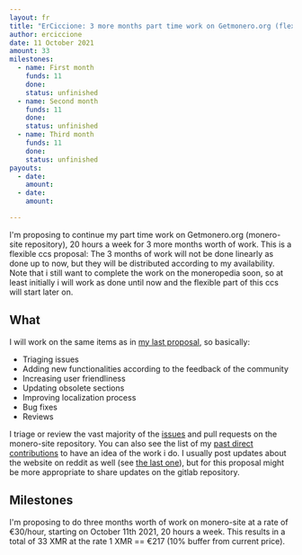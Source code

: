 ```yaml
---
layout: fr
title: "ErCiccione: 3 more months part time work on Getmonero.org (flexible)"
author: erciccione
date: 11 October 2021
amount: 33
milestones:
  - name: First month
    funds: 11
    done: 
    status: unfinished
  - name: Second month
    funds: 11
    done: 
    status: unfinished
  - name: Third month
    funds: 11
    done:
    status: unfinished
payouts:
  - date: 
    amount:
  - date:
    amount:

---
```


I'm proposing to continue my part time work on Getmonero.org (monero-site repository), 20 hours a week for 3 more months worth of work. This is a flexible ccs proposal: The 3 months of work will not be done linearly as done up to now, but they will be distributed according to my availability. Note that i still want to complete the work on the moneropedia soon, so at least initially i will work as done until now and the flexible part of this ccs will start later on.

## What
I will work on the same items as in [my last proposal](https://ccs.getmonero.org/proposals/erciccione-website6.html), so basically:

- Triaging issues
- Adding new functionalities according to the feedback of the community
- Increasing user friendliness
- Updating obsolete sections
- Improving localization process
- Bug fixes
- Reviews

I triage or review the vast majority of the [issues](https://github.com/monero-project/monero-site/issues) and pull requests on the monero-site repository. You can also see the list of my [past direct contributions](https://github.com/monero-project/monero-site/pulls?q=is%3Apr+author%3Aerciccione) to have an idea of the work i do. I usually post updates about the website on reddit as well (see [the last one](https://www.reddit.com/r/Monero/comments/nu8vch/getmoneroorg_updated_many_new_merchants_fixes_and/)), but for this proposal might be more appropriate to share updates on the gitlab repository.

## Milestones
I'm proposing to do three months worth of work on monero-site at a rate of €30/hour, starting on October 11th 2021, 20 hours a week. This results in a total of 33 XMR at the rate 1 XMR == €217 (10% buffer from current price).
